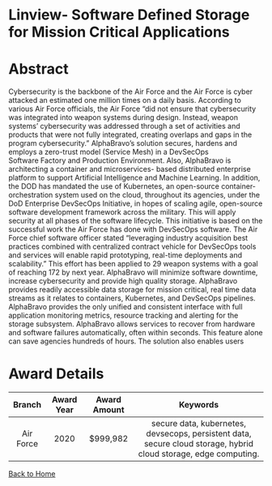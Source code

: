 
Linview- Software Defined Storage for Mission Critical Applications
===================================================================

# Abstract


Cybersecurity is the backbone of the Air Force and the Air Force is cyber attacked an estimated one million times on a daily basis. According to various Air Force officials, the Air Force “did not ensure that cybersecurity was integrated into weapon systems during design. Instead, weapon systems’ cybersecurity was addressed through a set of activities and products that were not fully integrated, creating overlaps and gaps in the program cybersecurity.” AlphaBravo’s solution secures, hardens and employs a zero-trust model (Service Mesh) in a DevSecOps Software Factory and Production Environment. Also, AlphaBravo is architecting a container and microservices- based distributed enterprise platform to support Artificial Intelligence and Machine Learning. In addition, the DOD has mandated the use of Kubernetes, an open-source container-orchestration system used on the cloud, throughout its agencies, under the DoD Enterprise DevSecOps Initiative, in hopes of scaling agile, open-source software development framework across the military. This will apply security at all phases of the software lifecycle. This initiative is based on the successful work the Air Force has done with DevSecOps software. The Air Force chief software officer stated “leveraging industry acquisition best practices combined with centralized contract vehicle for DevSecOps tools and services will enable rapid prototyping, real-time deployments and scalability.” This effort has been applied to 29 weapon systems with a goal of reaching 172 by next year. AlphaBravo will minimize software downtime, increase cybersecurity and provide high quality storage. AlphaBravo provides readily accessible data storage for mission critical, real time data streams as it relates to containers, Kubernetes, and DevSecOps pipelines. AlphaBravo provides the only unified and consistent interface with full application monitoring metrics, resource tracking and alerting for the storage subsystem. AlphaBravo allows services to recover from hardware and software failures automatically, often within seconds. This feature alone can save agencies hundreds of hours. The solution also enables users  

# Award Details

|Branch|Award Year|Award Amount|Keywords|
| :---: | :---: | :---: | :---: |
|Air Force|2020|$999,982|secure data, kubernetes, devsecops, persistent data, secure cloud storage, hybrid cloud storage, edge computing.|
  
  


[Back to Home](https://github.com/chrischow/dod_sbir_awards#1630)